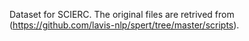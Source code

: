 Dataset for SCIERC. The original files are retrived from (https://github.com/lavis-nlp/spert/tree/master/scripts).
